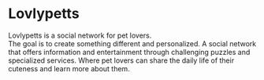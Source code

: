 # Lovlypetts  
Lovlypetts is a social network for pet lovers.  
The goal is to create something different and personalized. A social network that offers information and entertainment through challenging puzzles and specialized services. Where pet lovers can share the daily life of their cuteness and learn more about them.
